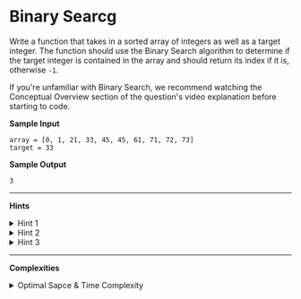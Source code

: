 # Binary Searcg

Write a function that takes in a sorted array of integers as well as a target integer. The function should use the Binary Search algorithm to determine if the target integer is contained in the array and should return its index if it is, otherwise `-1`.

If you're unfamiliar with Binary Search, we recommend watching the Conceptual Overview section of the question's video explanation before starting to code.

**Sample Input**
```
array = [0, 1, 21, 33, 45, 45, 61, 71, 72, 73]
target = 33
```

**Sample Output**
```
3
```

---

**Hints**
<details>
    <summary>Hint 1</summary>
    The Binary Search algorithm works by finding the number in the middle of the input array and comparing it to the target number. Given that the array is sorted, if this middle number is smaller than the target number, then the entire left part of the array is no longer worth exploring since the target number can no longer be in it; similarly, if the middle number is greater than the target number, then the entire right part of the array is no longer worth exploring. Applying this logic recursively eliminates half of the array until the number is found or until the array runs out of numbers.
</details>

<details>
    <summary>Hint 2</summary>
    Write a helper function that takes in two additional arguments: a left pointer and a right pointer representing the indices at the extremities of the array (or subarray) that you are applying Binary Search on. The first time this helper function is called, the left pointer should be zero and the right pointer should be the final index of the input array. To find the index of the middle number mentioned in Hint #1, simply round down the number obtained from: (left + right)/2. Apply this logic recursively until you find the target number or until the left pointer becomes greater than the right pointer.

</details>

<details>
    <summary>Hint 3</summary>
    Can you implement this algorithm iteratively? Are there any advantages to doing so?
</details>

---

**Complexities**
<details>
    <summary>Optimal Sapce & Time Complexity</summary>
    O(log(n)) time | O(1) space - where n is the length of the input array
</details>